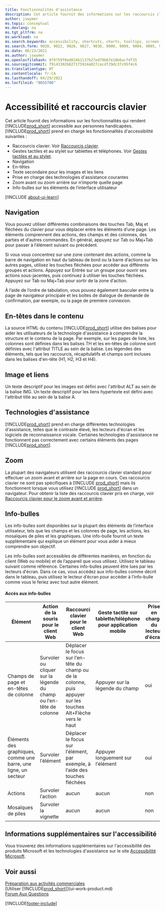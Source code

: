 ```yaml
---
title: Fonctionnalités d'assistance
description: Cet article fournit des informations sur les raccourcis clavier et d’autres fonctionnalités d’assistance dans Business Central pour les personnes à mobilité réduite.
author: jswymer
ms.topic: conceptual
ms.devlang: na
ms.tgt_pltfrm: na
ms.workload: na
ms.search.keywords: accessibility, shortcuts, charts, tooltips, screen reader
ms.search.form: 9020, 9022, 9026, 9027, 9030, 9000, 9009, 9004, 9005, 9024, 9006, 9007, 9010, 9016, 9017
ms.date: 06/23/2021
ms.author: jswymer
ms.openlocfilehash: 8f9759f0ed024b1137b27ed79b67e18b6acfdf35
ms.sourcegitcommit: f9143302b8271f5924a027cacdf29dc37c95f4c6
ms.translationtype: HT
ms.contentlocale: fr-CA
ms.lasthandoff: 04/29/2022
ms.locfileid: "8655706"
---
```

# <a name="accessibility-and-keyboard-shortcuts"></a>Accessibilité et raccourcis clavier

Cet article fournit des informations sur les fonctionnalités qui rendent [!INCLUDE[prod_short](includes/prod_short.md)] accessible aux personnes handicapées. [!INCLUDE[prod_short](includes/prod_short.md)] prend en charge les fonctionnalités d'accessibilité suivantes :  

- Raccourcis clavier. Voir [Raccourcis clavier](keyboard-shortcuts.md).
- Gestes tactiles et au stylet sur tablettes et téléphones. Voir [Gestes tactiles et au stylet](touch-gestures.md).
- Navigation  
- En-têtes  
- Texte secondaire pour les images et les liens  
- Prise en charge des technologies d'assistance courantes 
- Zoom avant ou zoom arrière sur n′importe quelle page
- Info-bulles sur les éléments de l′interface utilisateur

[!INCLUDE [about-ui-learn](includes/about-ui-learn.md)]

## <a name="navigation"></a><a name="Navigation"></a> Navigation
  
Vous pouvez utiliser différentes combinaisons des touches Tab, Maj et fléchées du clavier pour vous déplacer entre les éléments d′une page. Les éléments comprennent des actions, des champs et des colonnes, des parties et d′autres commandes. En général, appuyez sur Tab ou Maj+Tab pour passer à l′élément suivant ou précédent.

Si vous vous concentrez sur une zone contenant des actions, comme la barre de navigation en haut du tableau de bord ou la barre d′actions sur les autres pages, utilisez les touches fléchées pour accéder aux différents groupes et actions. Appuyez sur Entrée sur un groupe pour ouvrir ses actions sous-jacentes, puis continuez à utiliser les touches fléchées. Appuyez sur Tab ou Maj+Tab pour sortir de la zone d′action.

À l’aide de l’ordre de tabulation, vous pouvez également basculer entre la page de navigateur principale et les boîtes de dialogue de demande de confirmation, par exemple, ou la page de première connexion.  

## <a name="headings-in-content"></a><a name="Headings"></a> En-têtes dans le contenu

La source HTML du contenu [!INCLUDE[prod_short](includes/prod_short.md)] utilise des balises pour aider les utilisateurs de la technologie d'assistance à comprendre la structure et le contenu de la page. Par exemple, sur les pages de liste, les colonnes sont définies dans les balises TH et les en-têtes de colonne sont définies avec l'attribut TITLE au sein de la balise. Les légendes des éléments, tels que les raccourcis, récapitulatifs et champs sont incluses dans les balises d'en-tête (H1, H2, H3 et H4).  

## <a name="image-and-links"></a><a name="Images"></a> Image et liens

Un texte descriptif pour les images est défini avec l'attribut ALT au sein de la balise IMG. Un texte descriptif pour les liens hypertexte est défini avec l'attribut title au sein de la balise A.  

## <a name="assistive-technologies"></a><a name="AssistiveTech"></a> Technologies d'assistance

[!INCLUDE[prod_short](includes/prod_short.md)] prend en charge différentes technologies d'assistance, telles que le contraste élevé, les lecteurs d'écran et les logiciels de reconnaissance vocale. Certaines technologies d'assistance ne fonctionnent pas correctement avec certains éléments des pages [!INCLUDE[prod_short](includes/prod_short.md)].  

## <a name="zoom"></a><a name="zoom"></a> Zoom

La plupart des navigateurs utilisent des raccourcis clavier standard pour effectuer un zoom avant et arrière sur la page en cours. Ces raccourcis clavier ne sont pas spécifiques à [!INCLUDE [prod_short](includes/prod_short.md)] mais ils fonctionnent lorsque vous utilisez [!INCLUDE [prod_short](includes/prod_short.md)] dans un navigateur. Pour obtenir la liste des raccourcis clavier pris en charge, voir [Raccourcis clavier pour le zoom avant et arrière](keyboard-shortcuts.md#zoomshortcuts).

## <a name="tooltips"></a>Info-bulles

Les info-bulles sont disponibles sur la plupart des éléments de l′interface utilisateur, tels que les champs et les colonnes de page, les actions, les mosaïques de piles et les graphiques. Une info-bulle fournit un texte supplémentaire qui explique un élément pour vous aider à mieux comprendre son objectif. 

Les info-bulles sont accessibles de différentes manières, en fonction du client (Web ou mobile) et de l′appareil que vous utilisez. Utilisez le tableau suivant comme référence. Certaines info-bulles peuvent être lues par les lecteurs d′écran. Dans ce cas, vous accédez aux info-bulles comme décrit dans le tableau, puis utilisez le lecteur d′écran pour accéder à l′info-bulle comme vous le feriez avec tout autre élément.

#### <a name="accessing-tooltips"></a>Accès aux info-bulles

|Élément|Action de la souris pour le client Web|Raccourci clavier pour le client Web|Geste tactile sur tablette/téléphone pour application mobile|Prise en charge du lecteur d′écran|
|-------|-----------------|------------|--------------------------|---------------------|
|Champs de page et en-têtes de colonne|Survoler ou cliquer sur la légende du champ ou l′en-tête de colonne|Déplacer le focus sur l′en-tête du champ ou de la colonne, puis appuyer sur les touches Alt+Flèche vers le haut|Appuyer sur la légende du champ |oui|
|Éléments des graphiques, comme une barre, une ligne, un secteur|Survoler l′élément|Déplacer le focus sur l′élément, par exemple, à l′aide des touches fléchées|Appuyer longuement sur l′élément|oui|
|Actions|Survoler l′action|aucun|aucun |non|
|Mosaïques de piles|Survoler la vignette |aucun|aucun|non|


<!--
- With a mouse, hover over the element.
- With keyboard, press the Alt+Up Arrow keys.
- On a tablet or phone, tap and hold on the element. To learn about more gestures, see [Touch and Pen Gestures](touch-gestures.md)

-->

## <a name="for-more-accessibility-information"></a>Informations supplémentaires sur l'accessibilité

Vous trouverez des informations supplémentaires sur l'accessibilité des produits Microsoft et les technologies d'assistance sur le site [Accessibilité Microsoft](https://go.microsoft.com/fwlink/?LinkId=262160).

## <a name="see-also"></a>Voir aussi

[Préparation aux activités commerciales](ui-get-ready-business.md)  
[Utiliser [!INCLUDE[prod_short](includes/prod_short.md)]](ui-work-product.md)  
[Forum Aux Questions](across-faq.yml)  

[!INCLUDE[footer-include](includes/footer-banner.md)]
